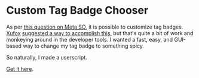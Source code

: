 # Custom Tag Badge Chooser
As per [this question on Meta SO](https://meta.stackoverflow.com/q/382516/8828658), it is possible to customize tag badges.
[Xufox] [suggested a way to accomplish this](https://meta.stackoverflow.com/a/382517/8828658), but that's quite a bit of work
and monkeying around in the developer tools. I wanted a fast, easy, and GUI-based way to change my tag badge to something
spicy.

So naturally, I made a userscript.

[Get it here](https://github.com/a-stone-arachnid/Tag-Badge-Chooser/raw/master/chooser.user.js).

[Xufox]: https://meta.stackoverflow.com/users/4642212/xufox

